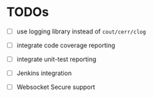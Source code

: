 # TODOs

- [ ] use logging library instead of `cout/cerr/clog`
- [ ] integrate code coverage reporting
- [ ] integrate unit-test reporting
- [ ] Jenkins integration
- [ ] Websocket Secure support


